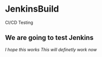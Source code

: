 # JenkinsBuild
CI/CD Testing

## We are going to test Jenkins

_I hope this works_
*This will definetly work now*
